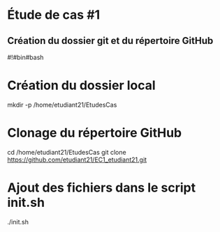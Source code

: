 # Étude de cas #1

## Création du dossier git et du répertoire GitHub

#!#bin#bash

# Création du dossier local
mkdir -p /home/etudiant21/EtudesCas

# Clonage du répertoire GitHub
cd /home/etudiant21/EtudesCas
git clone https://github.com/etudiant21/EC1_etudiant21.git

# Ajout des fichiers dans le script init.sh
./init.sh
